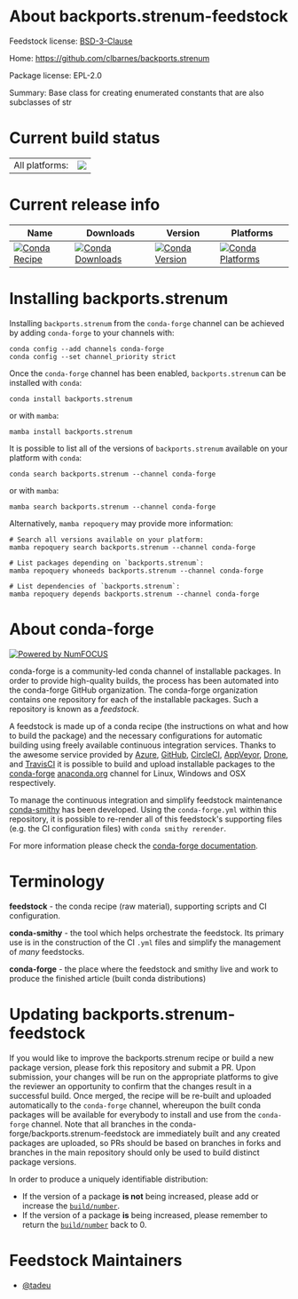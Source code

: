 About backports.strenum-feedstock
=================================

Feedstock license: [BSD-3-Clause](https://github.com/conda-forge/backports.strenum-feedstock/blob/main/LICENSE.txt)

Home: https://github.com/clbarnes/backports.strenum

Package license: EPL-2.0

Summary: Base class for creating enumerated constants that are also subclasses of str

Current build status
====================


<table><tr><td>All platforms:</td>
    <td>
      <a href="https://dev.azure.com/conda-forge/feedstock-builds/_build/latest?definitionId=20805&branchName=main">
        <img src="https://dev.azure.com/conda-forge/feedstock-builds/_apis/build/status/backports.strenum-feedstock?branchName=main">
      </a>
    </td>
  </tr>
</table>

Current release info
====================

| Name | Downloads | Version | Platforms |
| --- | --- | --- | --- |
| [![Conda Recipe](https://img.shields.io/badge/recipe-backports.strenum-green.svg)](https://anaconda.org/conda-forge/backports.strenum) | [![Conda Downloads](https://img.shields.io/conda/dn/conda-forge/backports.strenum.svg)](https://anaconda.org/conda-forge/backports.strenum) | [![Conda Version](https://img.shields.io/conda/vn/conda-forge/backports.strenum.svg)](https://anaconda.org/conda-forge/backports.strenum) | [![Conda Platforms](https://img.shields.io/conda/pn/conda-forge/backports.strenum.svg)](https://anaconda.org/conda-forge/backports.strenum) |

Installing backports.strenum
============================

Installing `backports.strenum` from the `conda-forge` channel can be achieved by adding `conda-forge` to your channels with:

```
conda config --add channels conda-forge
conda config --set channel_priority strict
```

Once the `conda-forge` channel has been enabled, `backports.strenum` can be installed with `conda`:

```
conda install backports.strenum
```

or with `mamba`:

```
mamba install backports.strenum
```

It is possible to list all of the versions of `backports.strenum` available on your platform with `conda`:

```
conda search backports.strenum --channel conda-forge
```

or with `mamba`:

```
mamba search backports.strenum --channel conda-forge
```

Alternatively, `mamba repoquery` may provide more information:

```
# Search all versions available on your platform:
mamba repoquery search backports.strenum --channel conda-forge

# List packages depending on `backports.strenum`:
mamba repoquery whoneeds backports.strenum --channel conda-forge

# List dependencies of `backports.strenum`:
mamba repoquery depends backports.strenum --channel conda-forge
```


About conda-forge
=================

[![Powered by
NumFOCUS](https://img.shields.io/badge/powered%20by-NumFOCUS-orange.svg?style=flat&colorA=E1523D&colorB=007D8A)](https://numfocus.org)

conda-forge is a community-led conda channel of installable packages.
In order to provide high-quality builds, the process has been automated into the
conda-forge GitHub organization. The conda-forge organization contains one repository
for each of the installable packages. Such a repository is known as a *feedstock*.

A feedstock is made up of a conda recipe (the instructions on what and how to build
the package) and the necessary configurations for automatic building using freely
available continuous integration services. Thanks to the awesome service provided by
[Azure](https://azure.microsoft.com/en-us/services/devops/), [GitHub](https://github.com/),
[CircleCI](https://circleci.com/), [AppVeyor](https://www.appveyor.com/),
[Drone](https://cloud.drone.io/welcome), and [TravisCI](https://travis-ci.com/)
it is possible to build and upload installable packages to the
[conda-forge](https://anaconda.org/conda-forge) [anaconda.org](https://anaconda.org/)
channel for Linux, Windows and OSX respectively.

To manage the continuous integration and simplify feedstock maintenance
[conda-smithy](https://github.com/conda-forge/conda-smithy) has been developed.
Using the ``conda-forge.yml`` within this repository, it is possible to re-render all of
this feedstock's supporting files (e.g. the CI configuration files) with ``conda smithy rerender``.

For more information please check the [conda-forge documentation](https://conda-forge.org/docs/).

Terminology
===========

**feedstock** - the conda recipe (raw material), supporting scripts and CI configuration.

**conda-smithy** - the tool which helps orchestrate the feedstock.
                   Its primary use is in the construction of the CI ``.yml`` files
                   and simplify the management of *many* feedstocks.

**conda-forge** - the place where the feedstock and smithy live and work to
                  produce the finished article (built conda distributions)


Updating backports.strenum-feedstock
====================================

If you would like to improve the backports.strenum recipe or build a new
package version, please fork this repository and submit a PR. Upon submission,
your changes will be run on the appropriate platforms to give the reviewer an
opportunity to confirm that the changes result in a successful build. Once
merged, the recipe will be re-built and uploaded automatically to the
`conda-forge` channel, whereupon the built conda packages will be available for
everybody to install and use from the `conda-forge` channel.
Note that all branches in the conda-forge/backports.strenum-feedstock are
immediately built and any created packages are uploaded, so PRs should be based
on branches in forks and branches in the main repository should only be used to
build distinct package versions.

In order to produce a uniquely identifiable distribution:
 * If the version of a package **is not** being increased, please add or increase
   the [``build/number``](https://docs.conda.io/projects/conda-build/en/latest/resources/define-metadata.html#build-number-and-string).
 * If the version of a package **is** being increased, please remember to return
   the [``build/number``](https://docs.conda.io/projects/conda-build/en/latest/resources/define-metadata.html#build-number-and-string)
   back to 0.

Feedstock Maintainers
=====================

* [@tadeu](https://github.com/tadeu/)


<!-- dummy commit to enable rerendering -->

